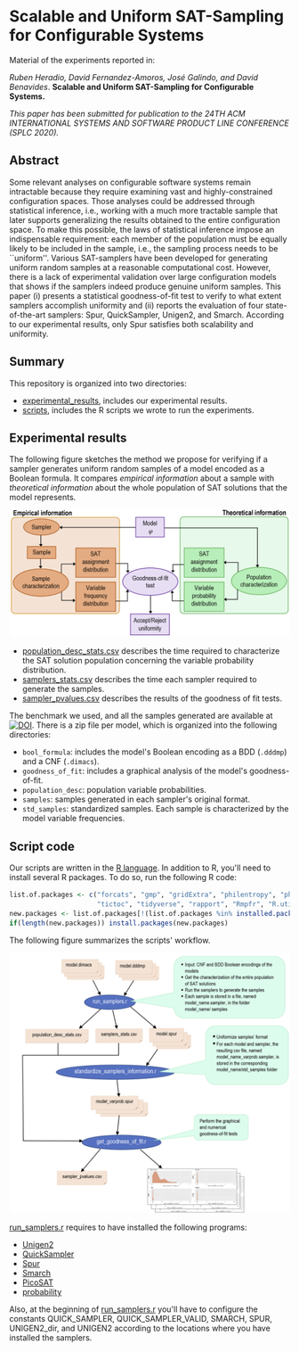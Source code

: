 # Scalable and Uniform SAT-Sampling for Configurable Systems

Material of the experiments reported in:

*Ruben Heradio, David Fernandez-Amoros, José Galindo, and David Benavides*. 
**Scalable and Uniform SAT-Sampling for Configurable Systems.** 

*This paper has been submitted for publication to the 24TH ACM INTERNATIONAL SYSTEMS AND SOFTWARE PRODUCT LINE CONFERENCE (SPLC 2020).*

## Abstract

Some relevant analyses on configurable software systems remain intractable because they require examining vast and highly-constrained configuration spaces. Those analyses could be addressed through statistical inference, i.e., working with a much more tractable sample that later supports generalizing the results obtained to the entire configuration space. To make this possible, the laws of statistical inference impose an indispensable requirement: each member of the population must be equally likely to be included in the sample, i.e., the sampling process needs to be ``uniform''. Various SAT-samplers have been developed for generating uniform random samples at a reasonable computational cost. However, there is a lack of experimental validation over large configuration models that shows if the samplers indeed produce genuine uniform samples. This paper (i) presents a statistical goodness-of-fit test to verify to what extent samplers accomplish uniformity and (ii) reports the evaluation of four state-of-the-art samplers: Spur, QuickSampler, Unigen2, and Smarch.  According to our experimental results, only Spur satisfies both scalability and uniformity.

## Summary

This repository is organized into two directories:

* [experimental_results](https://github.com/rheradio/sat_sampling/tree/master/experimental_results), includes our experimental results.
* [scripts](https://github.com/rheradio/sat_sampling/tree/master/scripts), includes the R scripts we wrote to run the experiments.


## Experimental results

The following figure sketches the method we propose for verifying if a sampler generates uniform random samples of a model encoded as a Boolean formula. It compares *empirical information* about a sample with *theoretical information* about the whole population of SAT solutions that the model represents.

![Schema summarizing the goodness-of-fit test](https://github.com/rheradio/sat_sampling/blob/master/scripts/goodness_of_fit_schema.png)

* [population_desc_stats.csv](https://github.com/rheradio/sat_sampling/blob/master/experimental_results/population_desc_stats.csv) describes the time required to characterize the SAT solution population concerning the variable probability distribution.
* [samplers_stats.csv](https://github.com/rheradio/sat_sampling/blob/master/experimental_results/samplers_stats.csv) describes the time each sampler required to generate the samples.
* [sampler_pvalues.csv](https://github.com/rheradio/sat_sampling/blob/master/experimental_results/sampler_pvalues.csv) describes the results of the goodness of fit tests.

The benchmark we used, and all the samples generated are available at [![DOI](https://zenodo.org/badge/DOI/10.5281/zenodo.3712298.svg)](https://doi.org/10.5281/zenodo.3712298). There is a zip file per model, which is organized into the following directories:

* `bool_formula`: includes the model's Boolean encoding as a BDD (`.dddmp`) and a CNF (`.dimacs`).
* `goodness_of_fit`: includes a graphical analysis of the model's goodness-of-fit.
* `population_desc`: population variable probabilities.
* `samples`: samples generated in each sampler's original format.
* `std_samples`: standardized samples. Each sample is characterized by the model variable frequencies.

## Script code

Our scripts are written in the [R language](https://cran.r-project.org/). In addition to R,
you'll need to install several R packages. To do so, run the following R code:

```R
list.of.packages <- c("forcats", "gmp", "gridExtra", "philentropy", "philentropy", "psych",
                      "tictoc", "tidyverse", "rapport", "Rmpfr", "R.utils", "pwr")
new.packages <- list.of.packages[!(list.of.packages %in% installed.packages()[,"Package"])]
if(length(new.packages)) install.packages(new.packages)
```

The following figure summarizes the scripts' workflow.

![Schema summarizing the scripts' workflow](https://github.com/rheradio/sat_sampling/blob/master/scripts/scripts_workflow_schema.png)

[run_samplers.r](https://github.com/rheradio/sat_sampling/blob/master/scripts/run_samplers.r) requires to have installed the following programs:

* [Unigen2](https://bitbucket.org/kuldeepmeel/unigen)
* [QuickSampler](https://github.com/RafaelTupynamba/quicksampler)
* [Spur](https://github.com/ZaydH/spur)
* [Smarch](https://github.com/jeho-oh/Kclause_Smarch)
* [PicoSAT](http://fmv.jku.at/picosat/)
* [probability](https://github.com/rheradio/VMStatAnal)

Also, at the beginning of [run_samplers.r](https://github.com/rheradio/sat_sampling/blob/master/scripts/run_samplers.r) you'll have to configure the constants QUICK_SAMPLER, QUICK_SAMPLER_VALID, SMARCH, SPUR, UNIGEN2_dir, and UNIGEN2 according to the locations where you have installed the samplers.
